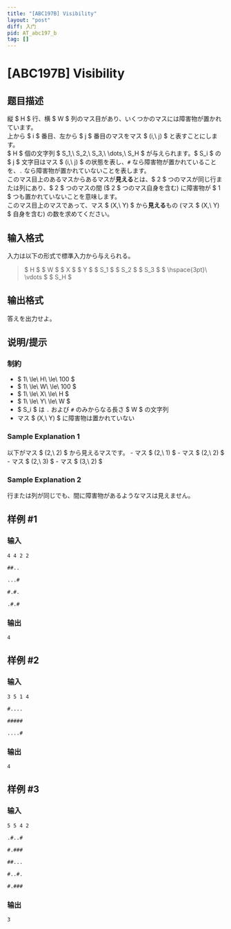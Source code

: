 ```yaml
---
title: "[ABC197B] Visibility"
layout: "post"
diff: 入门
pid: AT_abc197_b
tag: []
---
```


# [ABC197B] Visibility

## 题目描述

[problemUrl]: https://atcoder.jp/contests/abc197/tasks/abc197_b

縦 $ H $ 行、横 $ W $ 列のマス目があり、いくつかのマスには障害物が置かれています。  
 上から $ i $ 番目、左から $ j $ 番目のマスをマス $ (i,\ j) $ と表すことにします。  
 $ H $ 個の文字列 $ S_1,\ S_2,\ S_3,\ \dots,\ S_H $ が与えられます。$ S_i $ の $ j $ 文字目はマス $ (i,\ j) $ の状態を表し、`#` なら障害物が置かれていることを、`.` なら障害物が置かれていないことを表します。  
 このマス目上のあるマスからあるマスが**見える**とは、$ 2 $ つのマスが同じ行または列にあり、$ 2 $ つのマスの間 ($ 2 $ つのマス自身を含む) に障害物が $ 1 $ つも置かれていないことを意味します。  
 このマス目上のマスであって、マス $ (X,\ Y) $ から**見える**もの (マス $ (X,\ Y) $ 自身を含む) の数を求めてください。

## 输入格式

入力は以下の形式で標準入力から与えられる。

> $ H $ $ W $ $ X $ $ Y $ $ S_1 $ $ S_2 $ $ S_3 $ $ \hspace{3pt}\ \vdots $ $ S_H $

## 输出格式

答えを出力せよ。

## 说明/提示

### 制約

- $ 1\ \le\ H\ \le\ 100 $
- $ 1\ \le\ W\ \le\ 100 $
- $ 1\ \le\ X\ \le\ H $
- $ 1\ \le\ Y\ \le\ W $
- $ S_i $ は `.` および `#` のみからなる長さ $ W $ の文字列
- マス $ (X,\ Y) $ に障害物は置かれていない

### Sample Explanation 1

以下がマス $ (2,\ 2) $ から見えるマスです。 - マス $ (2,\ 1) $ - マス $ (2,\ 2) $ - マス $ (2,\ 3) $ - マス $ (3,\ 2) $

### Sample Explanation 2

行または列が同じでも、間に障害物があるようなマスは見えません。

## 样例 #1

### 输入

```
4 4 2 2
##..
...#
#.#.
.#.#
```

### 输出

```
4
```

## 样例 #2

### 输入

```
3 5 1 4
#....
#####
....#
```

### 输出

```
4
```

## 样例 #3

### 输入

```
5 5 4 2
.#..#
#.###
##...
#..#.
#.###
```

### 输出

```
3
```

